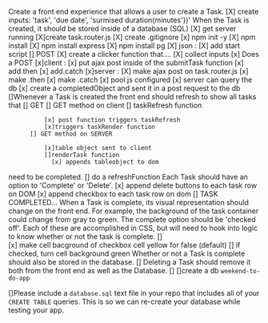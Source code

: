Create a front end experience that allows a user to create a Task.
  [X] create inputs: 'task', 'due date', 'surmised duration(minutes'})'
When the Task is created, it should be stored inside of a database (SQL)
  [X] get server running
      [X]create task.router.js
      [X] create .gitignore
      [x] npm init -y
      [X] npm install
      [X] npm install express
      [X] npm install pg
      [X] json : 
          [X] add start script
  [] POST
      [X] create a clicker function that....
          [X] collect inputs
          [x] Does a POST
              [x]client :
                  [x] put ajax post inside of the submitTask function
                        [x] add.then
                        [x] add.catch
              [x]server :
                  [X] make ajax post on task.router.js
                  [x] make .then
                  [x] make .catch
                  [x] pool.js configured
                  [x] server can query the db
  [x] create a completedObject and sent it in a post request to the db
[]Whenever a Task is created the front end should refresh to show all tasks that 
      [] GET 
          [] GET method on client
              [] taskRefresh function
                  
              [x] post function triggers taskRefresh
              [x]triggers taskRender function
          [] GET method on SERVER
  
              [x]table object sent to client
              []renderTask function
                [x] appends tableobject to dom
need to be completed.
  [] do a refreshFunction
Each Task should have an option to 'Complete' or 'Delete'.
    [x] append delete buttons to each task row on DOM
    [x] append checkbox to each task row on dom
  []
  TASK COMPLETED...
When a Task is complete, its visual representation should change on the front end. For example, the background of the task container could change from gray to green. The complete option should be  'checked off'. Each of these are accomplished in CSS, but will need to hook into logic to know whether or not the task is complete.
  []  
      [x] make cell bacground of checkbox cell yellow for false (default)
      [] if checked, turn cell background green
Whether or not a Task is complete should also be stored in the database.
  []
Deleting a Task should remove it both from the front end as well as the Database.
  []
[]create a db `weekend-to-do-app`

[]Please include a `database.sql` text file in your repo that includes all of your `CREATE TABLE` queries. This is so we can re-create your database while testing your app.